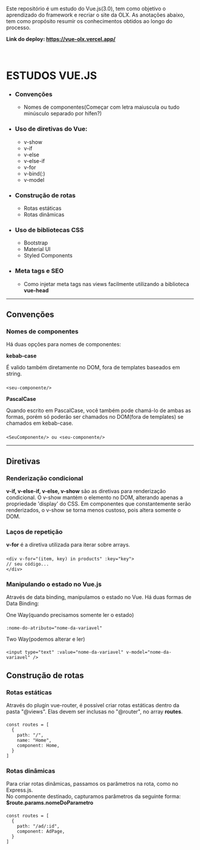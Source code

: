 Este repositório é um estudo do Vue.js(3.0), tem como objetivo o aprendizado do framework e recriar o site da OLX. As anotações abaixo, tem como propósito resumir os conhecimentos obtidos ao longo do processo.

**Link do deploy: https://vue-olx.vercel.app/**
<br/>
<br/>
<br/>

# ESTUDOS VUE.JS

- ### **Convenções**

  - Nomes de componentes(Começar com letra maiuscula ou tudo minúsculo separado por hífen?)

- ### **Uso de diretivas do Vue:**

  - v-show
  - v-if
  - v-else
  - v-else-if
  - v-for
  - v-bind(:)
  - v-model

- ### **Construção de rotas**

  - Rotas estáticas
  - Rotas dinâmicas

- ### **Uso de bibliotecas CSS**

  - Bootstrap
  - Material UI
  - Styled Components

- ### **Meta tags e SEO**
  - Como injetar meta tags nas views facilmente utilizando a biblioteca **vue-head**

---

## **Convenções**

### **Nomes de componentes**

Há duas opções para nomes de componentes:

**kebab-case**

É valido também diretamente no DOM, fora de templates baseados em string.

###

    <seu-componente/>

**PascalCase**

Quando escrito em PascalCase, você também pode chamá-lo de ambas as formas, porém só poderão ser chamados no DOM(fora de templates) se chamados em kebab-case.

###

    <SeuComponente/> ou <seu-componente/>

---

## **Diretivas**

### **Renderização condicional**

**v-if, v-else-if, v-else, v-show** são as diretivas para renderização condicional. O v-show mantém o elemento no DOM, alterando apenas a propriedade 'display' do CSS. Em componentes que constantemente serão renderizados, o v-show se torna menos custoso, pois altera somente o DOM.

### **Laços de repetição**

**v-for** é a diretiva utilizada para iterar sobre arrays.

###

    <div v-for="(item, key) in products" :key="key">
    // seu código...
    </div>

### **Manipulando o estado no Vue.js**

Através de data binding, manipulamos o estado no Vue. Há duas formas de Data Binding:

One Way(quando precisamos somente ler o estado)

####

    :nome-do-atributo="nome-da-variavel"

Two Way(podemos alterar e ler)

####

    <input type="text" :value="nome-da-variavel" v-model="nome-da-variavel" />

## **Construção de rotas**

### **Rotas estáticas**

Através do plugin vue-router, é possível criar rotas estáticas dentro da pasta "@views". Elas devem ser inclusas no "@router", no array **routes**.

####

    const routes = [
      {
        path: "/",
        name: "Home",
        component: Home,
      }
    ]

### **Rotas dinâmicas**

Para criar rotas dinâmicas, passamos os parâmetros na rota, como no Express.js.<br/>
No componente destinado, capturamos parâmetros da seguinte forma: **\$route.params.nomeDoParametro**

####

    const routes = [
      {
        path: "/ad/:id",
        component: AdPage,
      }
    ]

